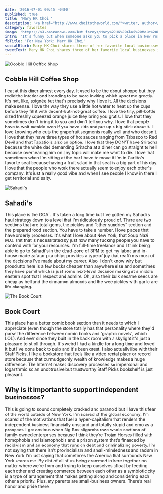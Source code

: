 ```yaml
---
date: '2016-07-01 09:45 -0400'
published: true
title: 'Mary HK Choi '
description: '<a href="http://www.choitotheworld.com/">writer, author</a>'
category: favorites
image: 'https://s3.amazonaws.com/bst-fornyc/Mary%20HK%20Choi%20Main%20Portrait.jpg'
intro: 'It’s funny but when someone asks you to pick a place in New York you start thinking of quintessential New York places. Places that might make some hayseed Field Mouse feel jealous that they don’t have access to something so cool or particular. Like Jay Z and Beyoncé go to my favorite pizza place but talking about that place feels disingenuous because it’s too Yelp review. I want to talk about places that are built into my actual day-to-day because they provide sanctuary in a neighborhood that’s so overrun with strollers and a milquetoast kind of affluent white person that would give away their pet once they have their third kid. I’m stricken that I don’t have a deli to talk about because I’m in between bodegas and the one closest to me has a trash chip game and is a waste of time. I think about this at least twice a day.'
fbTitle: 'For New York: Mary HK Choi'
socialBlurb: Mary HK Choi shares three of her favorite local businesses in NYC.
tweetText: Mary HK Choi shares three of her favorite local businesses in NYC
---
```

![Cobble Hill Coffee Shop](https://s3.amazonaws.com/bst-fornyc/Mary%20HK%20Choi%20Cobble%20Hill%20Coffee%20Shop.jpg)
## Cobble Hill Coffee Shop

I eat at this diner almost every day. It used to be the donut shoppe but they redid the interior and branding to be more inviting which upset me greatly. It's not, like, soignée but that's precisely why I love it. All the decisions make sense. I love the way they use a little hot water to heat up the cups before they fill it with decent-but-not-great coffee. I love the tiny, pill-bottle sized freshly squeezed orange juice they bring you gratis. I love that they sometimes don't bring it to you and don't tell you why. I love that people have to wait outside even if you have kids and put up a big stink about it. I love knowing who cuts the grapefruit segments really well and who doesn't. I love that they have three types of hot sauces ranging from Tabasco to Red Devil and that Tapatio is also an option. I love that they DON'T have Sriracha because the white dad demanding Sriracha at a diner can go straight to hell because overhearing him on any topic will make me want to die. I love that sometimes when I'm sitting at the bar I have to move if I'm in Carlito's favorite seat because having a fruit salad in that seat is a big part of his day. I love that the people who work there actually seem to enjoy each other's company. It's just a really good vibe and when I see people I know in there I get territorial and salty.

![Sahadi's](https://s3.amazonaws.com/bst-fornyc/Mary%20HK%20Choi%20Sahadi's.jpg)
## Sahadi's

This place is the GOAT. It's taken a long time but I've gotten my Sahadi's haul strategy down to a level that I'm ridiculously proud of. There are two sections that are total gems, the pickles and “other sundries” section and the prepared food section. You have to take a number. I love places that have orderly processes. It's what I love about New York, that Soup Nazi M.O. shit that is necessitated by just how many fucking people you have to contend with for your resources. I'm full-time freelance and I think being able to go to Sahadi's in the dead-zone of 3PM to get my labne and in-house made za'atar pita chips provides a type of joy that reaffirms most of the decisions I've made about my career. Also, I don't know why but prosciutto here is a few bucks cheaper than anywhere else and sometimes they have pernil which is just some next-level decision making at a middle eastern spot that I respect and admire. Oh, also their bulk sesame seeds are cheap as hell and the cinnamon almonds and the wee pickles with garlic are life changing.

![The Book Court](https://s3.amazonaws.com/bst-fornyc/Mary%20HK%20Choi%20Book%20Court.jpg)
## Book Court

This place has a better comic book section than it needs to which I appreciate (even though the store totally has that personality where they'd parse the difference between comic books and 'graphic novels', which, LOL). And ever since they built in the back room with a skylight it's just a pleasure to stroll through. It's weird I had a kindle for a long time and loved it but I've gone back to pulp and it's been great. I also actually jibe with their Staff Picks. I like a bookstore that feels like a video rental place or record store because that curmudgeonly wealth of knowledge makes a huge difference. The Internet makes discovery processes so impersonal and logarithmic so an unobtrusive but trustworthy Staff Picks bookshelf is just pleasant.

## Why is it important to support independent businesses?

This is going to sound completely cracked and paranoid but I have this fear of the world outside of New York. I'm scared of the global economy. I'm scared of the motivations that fuel a hyper-capitalism that renders the independent business financially unsound and totally stupid and emo as a prospect. I get anxious when Big Box oligarchs raze whole sections of family-owned enterprises because I think they’re Trojan Horses filled with homophobia and Islamophobia and a prison system that’s financed by recidivism and an economy that runs on debt and criminalizing poverty. I’m not saying that there isn’t provincialism and small-mindedness and racism in New York I’m just saying that sometimes the America that surrounds New York scares me. By dint of all of us being crammed in here together no matter where we’re from and trying to keep ourselves afloat by feeding each other and creating commerce between each other as a symbiotic city is a type of arrangement that makes getting along and considering each other a priority. Plus, my parents are small-business owners. There’s real honor and pride there.
